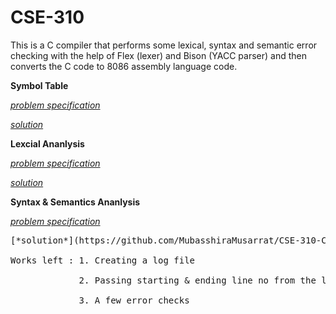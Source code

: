 # CSE-310
This is a C compiler that performs some lexical, syntax and semantic error checking with the help of Flex (lexer) and Bison (YACC parser) and then converts the C code to 8086 assembly language code.

**Symbol Table**

[*problem specification*](https://github.com/MubasshiraMusarrat/CSE-310-Compiler_Sessional/blob/main/Symbol_Table/CSE310_Assignment1_Specification.pdf)

[*solution*](https://github.com/MubasshiraMusarrat/CSE-310-Compiler_Sessional/tree/main/Symbol_Table/offline)


**Lexcial Ananlysis**

[*problem specification*](https://github.com/MubasshiraMusarrat/CSE-310-Compiler_Sessional/blob/main/Lexical_Analysis/CSE310_July2022_Offline2_LexicalAnalysis_Specifications%20(1).pdf)

[*solution*](https://github.com/MubasshiraMusarrat/CSE-310-Compiler_Sessional/tree/main/Lexical_Analysis/offline)

**Syntax & Semantics Ananlysis**

[*problem specification*](https://github.com/MubasshiraMusarrat/CSE-310-Compiler_Sessional/blob/main/Syntax_%26_Semantics_Analysis/CSE310_July_2022_YACC_Assignment_Spec.pdf)

<pre>
[*solution*](https://github.com/MubasshiraMusarrat/CSE-310-Compiler_Sessional/tree/main/Syntax_%26_Semantics_Analysis/offline) <br>
Works left : 1. Creating a log file <br>
            <nbsp> 2. Passing starting & ending line no from the lex file <br>
            <nbsp> 3. A few error checks <br>
</pre>